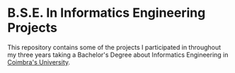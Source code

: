 # B.S.E. In Informatics Engineering Projects
This repository contains some of the projects I participated in throughout my three years taking a Bachelor's Degree about Informatics Engineering in [Coimbra's University](https://www.uc.pt/).
